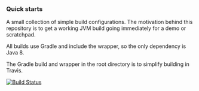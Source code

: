 ### Quick starts

A small collection of simple build configurations. The motivation behind
this repository is to get a working JVM build going immediately
for a demo or scratchpad.

All builds use Gradle and include the wrapper, so the only
dependency is Java 8.

The Gradle build and wrapper in the root directory is to simplify building
in Travis.

[![Build Status](https://travis-ci.org/cholick/scaffolding.svg?branch=master)](https://travis-ci.org/cholick/scaffolding)
